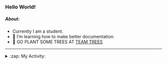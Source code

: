 ### Hello World!

##### About:
- Currently I am a student.
- 🌱 I’m learning how to make better documentation.
- 🌱 GO PLANT SOME TREES AT [TEAM TREES](https://teamtrees.org/)

---
<details>
  <summary>:zap: My Activity:</summary>
  
<!--START_SECTION:waka-->
![Code Time](http://img.shields.io/badge/Code%20Time-1%2C159%20hrs%2016%20mins-blue)

**I'm a Night 🦉** 

```text
🌞 Morning                1742 commits        ██░░░░░░░░░░░░░░░░░░░░░░░   09.83 % 
🌆 Daytime                6099 commits        █████████░░░░░░░░░░░░░░░░   34.41 % 
🌃 Evening                5056 commits        ███████░░░░░░░░░░░░░░░░░░   28.52 % 
🌙 Night                  4830 commits        ███████░░░░░░░░░░░░░░░░░░   27.25 % 
```
📅 **I'm Most Productive on Wednesday** 

```text
Monday                   2554 commits        ████░░░░░░░░░░░░░░░░░░░░░   14.41 % 
Tuesday                  2392 commits        ███░░░░░░░░░░░░░░░░░░░░░░   13.49 % 
Wednesday                4137 commits        ██████░░░░░░░░░░░░░░░░░░░   23.34 % 
Thursday                 2248 commits        ███░░░░░░░░░░░░░░░░░░░░░░   12.68 % 
Friday                   1797 commits        ███░░░░░░░░░░░░░░░░░░░░░░   10.14 % 
Saturday                 1566 commits        ██░░░░░░░░░░░░░░░░░░░░░░░   08.83 % 
Sunday                   3033 commits        ████░░░░░░░░░░░░░░░░░░░░░   17.11 % 
```


📊 **This Week I Spent My Time On** 

```text
🔥 Editors: 
VS Code                  2 hrs 38 mins       ████████████████░░░░░░░░░   63.89 % 
IntelliJ                 1 hr 29 mins        █████████░░░░░░░░░░░░░░░░   36.11 % 

🐱‍💻 Projects: 
praise                   2 hrs 37 mins       ████████████████░░░░░░░░░   63.33 % 
intro                    1 hr 29 mins        █████████░░░░░░░░░░░░░░░░   36.11 % 
CSF31                    1 min               ░░░░░░░░░░░░░░░░░░░░░░░░░   00.49 % 
giveth-dapps-v2          0 secs              ░░░░░░░░░░░░░░░░░░░░░░░░░   00.07 % 
```


 Last Updated on 13/08/2023 05:10:51 UTC
<!--END_SECTION:waka-->
</details>
